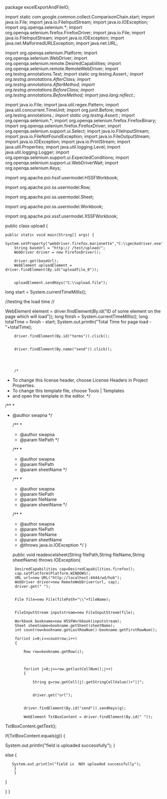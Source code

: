 package excelExportAndFileIO;

import static com.google.common.collect.ComparisonChain.start;
import java.io.File;
import java.io.FileInputStream;
import java.io.IOException;
import org.openqa.selenium.*;
import org.openqa.selenium.firefox.FirefoxDriver;
import java.io.File;
import  java.io.FileInputStream;
import java.io.IOException;
import java.net.MalformedURLException;
import java.net.URL;
 
import org.openqa.selenium.Platform;
import org.openqa.selenium.WebDriver;
import org.openqa.selenium.remote.DesiredCapabilities;
import org.openqa.selenium.remote.RemoteWebDriver;
import org.testng.annotations.Test;
import static org.testng.Assert.*;
import org.testng.annotations.AfterClass;
import org.testng.annotations.AfterMethod;
import org.testng.annotations.BeforeClass;
import org.testng.annotations.BeforeMethod;
import java.lang.reflect.*;

import java.io.File;
import java.util.regex.Pattern;
import java.util.concurrent.TimeUnit;
import org.junit.Before;
import org.testng.annotations.*;
import static org.testng.Assert.*;
import org.openqa.selenium.*;
import org.openqa.selenium.firefox.FirefoxBinary;
import org.openqa.selenium.firefox.FirefoxDriver;
import org.openqa.selenium.support.ui.Select;
import java.io.FileInputStream;
import java.io.FileNotFoundException;
import java.io.FileOutputStream;
import java.io.IOException;
import java.io.PrintStream;
import java.util.Properties;
import java.util.logging.Level;
import java.util.logging.Logger;
import org.openqa.selenium.support.ui.ExpectedConditions;
import org.openqa.selenium.support.ui.WebDriverWait;
import org.openqa.selenium.Keys;



import org.apache.poi.hssf.usermodel.HSSFWorkbook;

import org.apache.poi.ss.usermodel.Row;

import org.apache.poi.ss.usermodel.Sheet;

import org.apache.poi.ss.usermodel.Workbook;

import org.apache.poi.xssf.usermodel.XSSFWorkbook;

public class upload {
    
    public static void main(String[] args) {
        System.setProperty("webdriver.firefox.marionette","C:\\geckodriver.exe");
        String baseUrl = "http:// /test/upload/";
        WebDriver driver = new FirefoxDriver();

        driver.get(baseUrl);
        WebElement uploadElement = driver.findElement(By.id("uploadfile_0"));

        
        uploadElement.sendKeys("C:\\upload.file");
 long start = System.currentTimeMillis();

//testing the load time //

WebElement element = driver.findElement(By.id("ID of some element on the page which will load"));
long finish = System.currentTimeMillis();
long totalTime = finish - start; 
System.out.println("Total Time for page load - "+totalTime);
        
        driver.findElement(By.id("terms")).click();

       
        driver.findElement(By.name("send")).click();
        
    
    
    
        /*
 * To change this license header, choose License Headers in Project Properties.
 * To change this template file, choose Tools | Templates
 * and open the template in the editor.
 */

/**
 *
 * @author swapna
 */

    /**
     *
     * @author swapna
     * @param filePath
     */

    /**
     *
     * @author swapna
     * @param filePath
     * @param sheetName
     */

    /**
     *
     * @author swapna
     * @param filePath
     * @param fileName
     * @param sheetName
     */

    /**
     *
     * @author swapna
     * @param filePath
     * @param fileName
     * @param sheetName
     * @throws java.io.IOException
     */
    }
    
    public void readexcelsheet(String filePath,String fileName,String sheetName) throws IOException{
        
        
        DesiredCapabilities cap=DesiredCapabilities.firefox();
        cap.setPlatform(Platform.WINDOWS);
        URL url=new URL("http://localhost:4444/wd/hub");
        WebDriver driver=new RemoteWebDriver(url, cap);
        driver.get(" ");
        
        
        File file=new File(filePath+"\\"+fileName);
        
        
        FileInputStream inputstream=new FileInputStream(file);
        
        Workbook bookname=new HSSFWorkbook(inputstream);
        Sheet sheetname=bookname.getSheet(sheetName);
        int countrow=bookname.getLastRowNum()-bookname.getFirstRowNum();
        
        for(int i=0;i<=countrow;i++)
        {
            
            Row row=bookname.getRow(i);
            
            
            
            for(int j=0;j<=row.getlastCellNum();j++)
            {
                
                String g=row.getCell(j).getStringCellValue()+"||";
                
                
                driver.get("url");
                

            driver.findElement(By.id("send")).sendKeys(g);
            
            WebElement TxtBoxContent = driver.findElement(By.id(" "));
TxtBoxContent.getText();

if(TxtBoxContent.equals(g))
{

System.out.println("field is uploaded successfully");
}

else 
{
        
       System.out.println("field is  NOt uploaded successfully");
        }
        }
        
    

        
    
    
   
    
    
    
}

    
    
    
}
}
